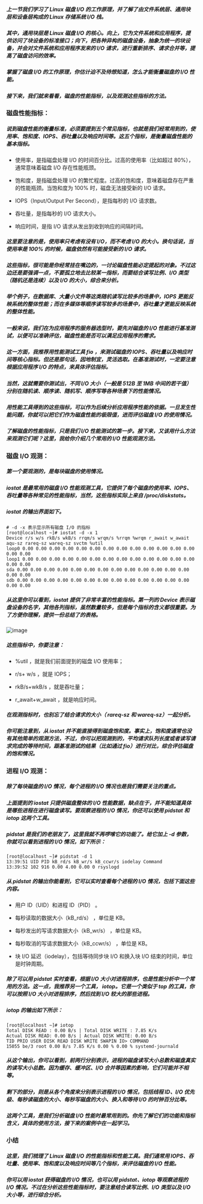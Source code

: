 ##### 上一节我们学习了 Linux 磁盘 I/O 的工作原理，并了解了由文件系统层、通用块层和设备层构成的 Linux 存储系统 I/O 栈。

##### 其中，通用块层是 Linux 磁盘 I/O 的核心。向上，它为文件系统和应用程序，提供访问了块设备的标准接口；向下，把各种异构的磁盘设备，抽象为统一的块设备，并会对文件系统和应用程序发来的 I/O 请求，进行重新排序、请求合并等，提高了磁盘访问的效率。

##### 掌握了磁盘 I/O 的工作原理，你估计迫不及待想知道，怎么才能衡量磁盘的 I/O 性能。

##### 接下来，我们就来看看，磁盘的性能指标，以及观测这些指标的方法。

### 磁盘性能指标：
##### 说到磁盘性能的衡量标准，必须要提到五个常见指标，也就是我们经常用到的，使用率、饱和度、IOPS、吞吐量以及响应时间等。这五个指标，是衡量磁盘性能的基本指标。

- 使用率，是指磁盘处理 I/O 的时间百分比。过高的使用率（比如超过 80%），通常意味着磁盘 I/O 存在性能瓶颈。

- 饱和度，是指磁盘处理 I/O 的繁忙程度。过高的饱和度，意味着磁盘存在严重的性能瓶颈。当饱和度为 100% 时，磁盘无法接受新的 I/O 请求。

- IOPS（Input/Output Per Second），是指每秒的 I/O 请求数。

- 吞吐量，是指每秒的 I/O 请求大小。

- 响应时间，是指 I/O 请求从发出到收到响应的间隔时间。

##### 这里要注意的是，使用率只考虑有没有 I/O，而不考虑 I/O 的大小。换句话说，当使用率是 100% 的时候，磁盘依然有可能接受新的 I/O 请求。

##### 这些指标，很可能是你经常挂在嘴边的，一讨论磁盘性能必定提起的对象。不过这边还是要强调一点，不要孤立地去比较某一指标，而要结合读写比例、I/O 类型（随机还是连续）以及 I/O 的大小，综合来分析。

##### 举个例子，在数据库、大量小文件等这类随机读写比较多的场景中，IOPS 更能反映系统的整体性能；而在多媒体等顺序读写较多的场景中，吞吐量才更能反映系统的整体性能。

##### 一般来说，我们在为应用程序的服务器选型时，要先对磁盘的 I/O 性能进行基准测试，以便可以准确评估，磁盘性能是否可以满足应用程序的需求。

##### 这一方面，我推荐用性能测试工具 fio ，来测试磁盘的 IOPS、吞吐量以及响应时间等核心指标。但还是那句话，因地制宜，灵活选取。在基准测试时，一定要注意根据应用程序 I/O 的特点，来具体评估指标。

##### 当然，这就需要你测试出，不同 I/O 大小（一般是 512B 至 1MB 中间的若干值）分别在随机读、顺序读、随机写、顺序写等各种场景下的性能情况。

##### 用性能工具得到的这些指标，可以作为后续分析应用程序性能的依据。一旦发生性能问题，你就可以把它们作为磁盘性能的极限值，进而评估磁盘 I/O 的使用情况。

##### 了解磁盘的性能指标，只是我们 I/O 性能测试的第一步。接下来，又该用什么方法来观测它们呢？这里，我给你介绍几个常用的 I/O 性能观测方法。

### 磁盘 I/O 观测：
##### 第一个要观测的，是每块磁盘的使用情况。

##### iostat 是最常用的磁盘 I/O 性能观测工具，它提供了每个磁盘的使用率、IOPS、吞吐量等各种常见的性能指标，当然，这些指标实际上来自 /proc/diskstats。

##### iostat 的输出界面如下。

	# -d -x 表示显示所有磁盘 I/O 的指标
	[root@localhost ~]# iostat -d -x 1
	Device r/s w/s rkB/s wkB/s rrqm/s wrqm/s %rrqm %wrqm r_await w_await aqu-sz rareq-sz wareq-sz svctm %util
	loop0 0.00 0.00 0.00 0.00 0.00 0.00 0.00 0.00 0.00 0.00 0.00 0.00 0.00 0.00 0.00
	loop1 0.00 0.00 0.00 0.00 0.00 0.00 0.00 0.00 0.00 0.00 0.00 0.00 0.00 0.00 0.00
	sda 0.00 0.00 0.00 0.00 0.00 0.00 0.00 0.00 0.00 0.00 0.00 0.00 0.00 0.00 0.00
	sdb 0.00 0.00 0.00 0.00 0.00 0.00 0.00 0.00 0.00 0.00 0.00 0.00 0.00 0.00 0.00

##### 从这里你可以看到，iostat 提供了非常丰富的性能指标。第一列的 Device 表示磁盘设备的名字，其他各列指标，虽然数量较多，但是每个指标的含义都很重要。为了方便你理解，提供一份总结了的表格。

![image](https://github.com/hdpingshao/ops/tree/master/Linux_performance/images/linux3-3-1.jpg)

##### 这些指标中，你要注意：

- %util ，就是我们前面提到的磁盘 I/O 使用率；

- r/s+ w/s ，就是 IOPS；

- rkB/s+wkB/s ，就是吞吐量；

- r_await+w_await ，就是响应时间。

##### 在观测指标时，也别忘了结合请求的大小（ rareq-sz 和 wareq-sz）一起分析。

##### 你可能注意到，从 iostat 并不能直接得到磁盘饱和度。事实上，饱和度通常也没有其他简单的观测方法，不过，你可以把观测到的，平均请求队列长度或者读写请求完成的等待时间，跟基准测试的结果（比如通过 fio）进行对比，综合评估磁盘的饱和情况。

### 进程 I/O 观测：
##### 除了每块磁盘的 I/O 情况，每个进程的 I/O 情况也是我们需要关注的重点。

##### 上面提到的 iostat 只提供磁盘整体的 I/O 性能数据，缺点在于，并不能知道具体是哪些进程在进行磁盘读写。要观察进程的 I/O 情况，你还可以使用 pidstat 和 iotop 这两个工具。

##### pidstat 是我们的老朋友了，这里我就不再啰嗦它的功能了。给它加上 -d 参数，你就可以看到进程的 I/O 情况，如下所示：

	[root@localhost ~]# pidstat -d 1
	13:39:51 UID PID kB_rd/s kB_wr/s kB_ccwr/s iodelay Command
	13:39:52 102 916 0.00 4.00 0.00 0 rsyslogd

##### 从 pidstat 的输出你能看到，它可以实时查看每个进程的 I/O 情况，包括下面这些内容。

- 用户 ID（UID）和进程 ID（PID） 。

- 每秒读取的数据大小（kB_rd/s） ，单位是 KB。

- 每秒发出的写请求数据大小（kB_wr/s） ，单位是 KB。

- 每秒取消的写请求数据大小（kB_ccwr/s） ，单位是 KB。

- 块 I/O 延迟（iodelay），包括等待同步块 I/O 和换入块 I/O 结束的时间，单位是时钟周期。

##### 除了可以用 pidstat 实时查看，根据 I/O 大小对进程排序，也是性能分析中一个常用的方法。这一点，我推荐另一个工具， iotop。它是一个类似于 top 的工具，你可以按照 I/O 大小对进程排序，然后找到 I/O 较大的那些进程。

##### iotop 的输出如下所示：

	[root@localhost ~]# iotop
	Total DISK READ : 0.00 B/s | Total DISK WRITE : 7.85 K/s
	Actual DISK READ: 0.00 B/s | Actual DISK WRITE: 0.00 B/s
	TID PRIO USER DISK READ DISK WRITE SWAPIN IO> COMMAND
	15055 be/3 root 0.00 B/s 7.85 K/s 0.00 % 0.00 % systemd-journald

##### 从这个输出，你可以看到，前两行分别表示，进程的磁盘读写大小总数和磁盘真实的读写大小总数。因为缓存、缓冲区、I/O 合并等因素的影响，它们可能并不相等。

##### 剩下的部分，则是从各个角度来分别表示进程的 I/O 情况，包括线程 ID、I/O 优先级、每秒读磁盘的大小、每秒写磁盘的大小、换入和等待 I/O 的时钟百分比等。

##### 这两个工具，是我们分析磁盘 I/O 性能时最常用到的。你先了解它们的功能和指标含义，具体的使用方法，接下来的案例中在一起学习。

### 小结
##### 这里，我们梳理了 Linux 磁盘 I/O 的性能指标和性能工具。我们通常用 IOPS、吞吐量、使用率、饱和度以及响应时间等几个指标，来评估磁盘的 I/O 性能。

##### 你可以用 iostat 获得磁盘的 I/O 情况，也可以用 pidstat、iotop 等观察进程的 I/O 情况。不过在分析这些性能指标时，要注意结合读写比例、I/O 类型以及 I/O 大小等，进行综合分析。